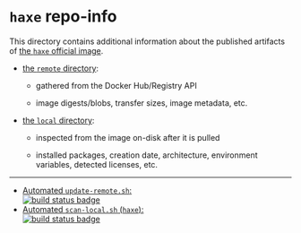 # `haxe` repo-info

This directory contains additional information about the published artifacts of [the `haxe` official image](https://hub.docker.com/_/haxe/).

-	[the `remote` directory](remote/):

	-	gathered from the Docker Hub/Registry API

	-	image digests/blobs, transfer sizes, image metadata, etc.

-	[the `local` directory](local/):

	-	inspected from the image on-disk after it is pulled

	-	installed packages, creation date, architecture, environment variables, detected licenses, etc.

---

-	[Automated `update-remote.sh`:  
	![build status badge](https://doi-janky.infosiftr.net/job/repo-info/job/remote/badge/icon)](https://doi-janky.infosiftr.net/job/repo-info/job/remote/)
-	[Automated `scan-local.sh` (`haxe`):  
	![build status badge](https://doi-janky.infosiftr.net/job/repo-info/job/local/job/haxe/badge/icon)](https://doi-janky.infosiftr.net/job/repo-info/job/local/job/haxe)
